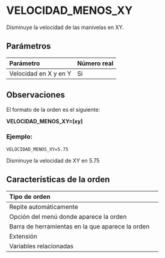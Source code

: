 # VELOCIDAD\_MENOS\_XY

Disminuye la velocidad de las manivelas en XY.

## Parámetros

| Parámetro | Número real |
| :--- | :--- |
| Velocidad en X y en Y | Si |

## Observaciones

El formato de la orden es el siguiente:

**VELOCIDAD\_MENOS\_XY=\[xy\]**

### Ejemplo:

`VELOCIDAD_MENOS_XY=5.75`

Disminuye la velocidad de XY en 5.75

## Características de la orden

| Tipo de orden |  |
| :--- | :--- |
| Repite automáticamente |  |
| Opción del menú donde aparece la orden |  |
| Barra de herramientas en la que aparece la orden |  |
| Extensión |  |
| Variables relacionadas |  |

